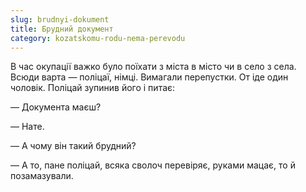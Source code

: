 ```yaml
---
slug: brudnyi-dokument
title: Брудний документ
category: kozatskomu-rodu-nema-perevodu
---
```

В час окупації важко було поїхати з міста в місто чи в село з села. Всюди варта — поліцаї, німці. Вимагали перепустки. От іде один чоловік. Поліцай зупинив його і питає:

— Документа маєш?

— Нате.

— А чому він такий брудний?

— А то, пане поліцай, всяка сволоч перевіряє, руками мацає, то й позамазували.
